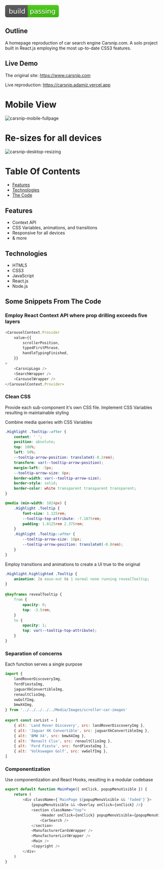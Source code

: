 <img src="/src/Media/Images/shield.svg">

## Outline

A homepage reproduction of car search engine Carsnip.com. A solo project built in React.js employing the most up-to-date CSS3 features.

## Live Demo

The original site: https://www.carsnip.com

Live reproduction: https://carsnip.adamjz.vercel.app

# Mobile View

![carsnip-mobile-fullpage](https://user-images.githubusercontent.com/57966028/86012423-d8a51b00-ba15-11ea-8494-d50b35490e44.gif)

# Re-sizes for all devices
![carsnip-desktop-resizing](https://user-images.githubusercontent.com/57966028/86018427-40129900-ba1d-11ea-8d03-6fe63e592b9b.gif)

# Table Of Contents

-   [Features](#features)
-   [Technologies](#technologies)
-   [The Code](#some-snippets-from-the-code)


## Features

-   Context API
-   CSS Variables, animations, and transitions
-   Responsive for all devices
-   & more

## Technologies

-   HTML5
-   CSS3
-   JavaScript
-   React.js
-   Node.js

## Some Snippets From The Code

### Employ React Context API where prop drilling exceeds five layers

```js
<CarouselContext.Provider
    value={{
        scrollerPosition,
        typedFirstPhrase,
        handleTypingFinished,
    }}
>
    <CarsnipLogo />
    <SearchWrapper />
    <CarouselWrapper />
</CarouselContext.Provider>
```

### Clean CSS

Provide each sub-component it's own CSS file. Implement CSS Variables resulting in maintainable styling

Combine media queries with CSS Variables

```css
.Highlight .Tooltip::after {
    content: ' ';
    position: absolute;
    top: 100%;
    left: 50%;
    --tooltip-arrow-position: translateX(-0.2rem);
    transform: var(--tooltip-arrow-position);
    margin-left: -5px;
    --tooltip-arrow-size: 8px;
    border-width: var(--tooltip-arrow-size);
    border-style: solid;
    border-color: white transparent transparent transparent;
}
```

```css
@media (min-width: 1024px) {
    .Highlight .Tooltip {
        font-size: 1.125rem;
        --tooltip-top-attribute: -7.1875rem;
        padding: 1.8125rem 2.375rem;
    }
    .Highlight .Tooltip::after {
        --tooltip-arrow-size: 18px;
        --tooltip-arrow-position: translateX(-0.8rem);
    }
}
```

Employ transitions and animations to create a UI true to the original

```css
.Highlight.highlighted .Tooltip {
    animation: 2s ease-out 0s 1 normal none running revealTooltip;
}

@keyframes revealTooltip {
    from {
        opacity: 0;
        top: -3.5rem;
    }
    to {
        opacity: 1;
        top: var(--tooltip-top-attribute);
    }
}
```

### Separation of concerns

Each function serves a single purpose

```js
import {
    landRoverDiscoveryImg,
    fordFiestaImg,
    jaguarXkConvertibleImg,
    renaultClioImg,
    vwGolfImg,
    bmwX4Img,
} from '../../../../../Media/Images/scroller-car-images'

export const carList = [
    { alt: 'Land Rover Discovery', src: landRoverDiscoveryImg },
    { alt: 'Jaguar XK Convertible', src: jaguarXkConvertibleImg },
    { alt: 'BMW X4', src: bmwX4Img },
    { alt: 'Renault Clio', src: renaultClioImg },
    { alt: 'Ford Fiesta', src: fordFiestaImg },
    { alt: 'Volkswagen Golf', src: vwGolfImg },
]
```

### Componentization

Use componentization and React Hooks, resulting in a modular codebase

```js
export default function MainPage({ onClick, popupMenuVisible }) {
    return (
        <div className={`MainPage ${popupMenuVisible && 'faded'}`}>
            {popupMenuVisible && <Overlay onClick={onClick} />}
            <section className="top">
                <Header onClick={onClick} popupMenuVisible={popupMenuVisible} />
                <CarSearch />
            </section>
            <ManufacturerCardsWrapper />
            <ManufacturerListWrapper />
            <Main />
            <Copyright />
        </div>
    )
}
```
